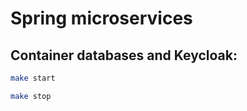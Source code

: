 # Spring microservices

## Container databases and Keycloak:

```bash
make start
```

```bash
make stop
```